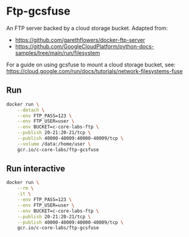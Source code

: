 # Ftp-gcsfuse
An FTP server backed by a cloud storage bucket. Adapted from:
- https://github.com/garethflowers/docker-ftp-server
- https://github.com/GoogleCloudPlatform/python-docs-samples/tree/main/run/filesystem

For a guide on using gcsfuse to mount a cloud storage bucket, see:
https://cloud.google.com/run/docs/tutorials/network-filesystems-fuse

## Run
```bash
docker run \
	--detach \
	--env FTP_PASS=123 \
	--env FTP_USER=user \
	--env BUCKET=c-core-labs-ftp \
	--publish 20-21:20-21/tcp \
	--publish 40000-40009:40000-40009/tcp \
	--volume /data:/home/user \
	gcr.io/c-core-labs/ftp-gcsfuse
```


## Run interactive
```bash
docker run \
	--rm \
	-it \
	--env FTP_PASS=123 \
	--env FTP_USER=user \
	--env BUCKET=c-core-labs-ftp \
	--publish 20-21:20-21/tcp \
	--publish 40000-40009:40000-40009/tcp \
	gcr.io/c-core-labs/ftp-gcsfuse
```
